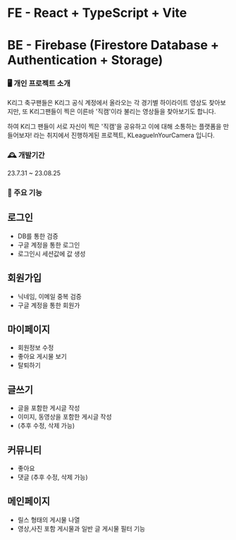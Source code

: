 # FE - React + TypeScript + Vite
# BE - Firebase (Firestore Database + Authentication + Storage)

### 🖥️ 개인 프로젝트 소개

K리그 축구팬들은 K리그 공식 계정에서 올라오는 각 경기별 하이라이트 영상도 찾아보지만, 또 K리그팬들이 찍은 이른바 '직캠'이라 불리는 영상들을 찾아보기도 합니다.

하여 K리그 팬들이 서로 자신이 찍은 '직캠'을 공유하고 이에 대해 소통하는 플랫폼을 만들어보자! 라는 취지에서 진행하게된 프로젝트, KLeagueInYourCamera 입니다.

### 🕰️ 개발기간

23.7.31 ~ 23.08.25

### 📌 주요 기능

## 로그인 
- DB를 통한 검증
- 구글 계정을 통한 로그인
- 로그인시 세션값에 값 생성

## 회원가입
- 닉네임,  이메일 중복 검증
- 구글 계정을 통한 회원가

## 마이페이지
- 회원정보 수정
- 좋아요 게시물 보기
- 탈퇴하기

## 글쓰기
- 글을 포함한 게시글 작성
- 이미지, 동영상을 포함한 게시글 작성
- (추후 수정, 삭제 가능)

## 커뮤니티
- 좋아요
- 댓글 (추후 수정, 삭제 가능)

## 메인페이지
- 릴스 형태의 게시물 나열
- 영상,사진 포함 게시물과 일반 글 게시물 필터 기능

